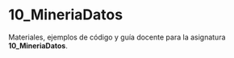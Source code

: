 # 10_MineriaDatos

Materiales, ejemplos de código y guía docente para la asignatura **10_MineriaDatos**.
